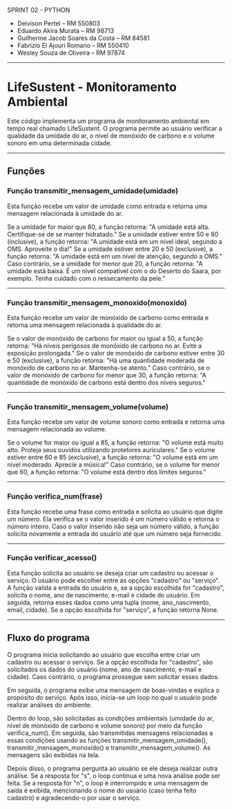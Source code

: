 SPRINT 02 - PYTHON
- Deivison Pertel – RM 550803
- Eduardo Akira Murata – RM 98713
- Guilherme Jacob Soares da Costa – RM 84581
- Fabrizio El Ajouri Romano – RM 550410
- Wesley Souza de Oliveira – RM 97874

--- 

# LifeSustent - Monitoramento Ambiental
Este código implementa um programa de monitoramento ambiental em tempo real chamado LifeSustent. O programa permite ao usuário verificar a qualidade da umidade do ar, o nível de monóxido de carbono e o volume sonoro em uma determinada cidade.

---

## Funções
### Função transmitir_mensagem_umidade(umidade)
Esta função recebe um valor de umidade como entrada e retorna uma mensagem relacionada à umidade do ar.

Se a umidade for maior que 80, a função retorna: "A umidade está alta. Certifique-se de se manter hidratado."
Se a umidade estiver entre 50 e 80 (inclusive), a função retorna: "A umidade está em um nível ideal, segundo a OMS. Aproveite o dia!"
Se a umidade estiver entre 20 e 50 (exclusive), a função retorna: "A umidade está em um nível de atenção, segundo a OMS."
Caso contrário, se a umidade for menor que 20, a função retorna: "A umidade está baixa. É um nível compatível com o do Deserto do Saara, por exemplo. Tenha cuidado com o ressecamento da pele."

---

### Função transmitir_mensagem_monoxido(monoxido)
Esta função recebe um valor de monóxido de carbono como entrada e retorna uma mensagem relacionada à qualidade do ar.

Se o valor de monóxido de carbono for maior ou igual a 50, a função retorna: "Há níveis perigosos de monóxido de carbono no ar. Evite a exposição prolongada."
Se o valor de monóxido de carbono estiver entre 30 e 50 (exclusive), a função retorna: "Há uma quantidade moderada de monóxido de carbono no ar. Mantenha-se atento."
Caso contrário, se o valor de monóxido de carbono for menor que 30, a função retorna: "A quantidade de monóxido de carbono está dentro dos níveis seguros."

---

### Função transmitir_mensagem_volume(volume)
Esta função recebe um valor de volume sonoro como entrada e retorna uma mensagem relacionada ao volume.

Se o volume for maior ou igual a 85, a função retorna: "O volume está muito alto. Proteja seus ouvidos utilizando protetores auriculares."
Se o volume estiver entre 60 e 85 (exclusive), a função retorna: "O volume está em um nível moderado. Aprecie a música!"
Caso contrário, se o volume for menor que 60, a função retorna: "O volume está dentro dos limites seguros."

---

### Função verifica_num(frase)
Esta função recebe uma frase como entrada e solicita ao usuário que digite um número. Ela verifica se o valor inserido é um número válido e retorna o número inteiro. Caso o valor inserido não seja um número válido, a função solicita novamente a entrada do usuário até que um número seja fornecido.

---

### Função verificar_acesso()
Esta função solicita ao usuário se deseja criar um cadastro ou acessar o serviço. O usuário pode escolher entre as opções "cadastro" ou "serviço". A função valida a entrada do usuário e, se a opção escolhida for "cadastro", solicita o nome, ano de nascimento, e-mail e cidade do usuário. Em seguida, retorna esses dados como uma tupla (nome, ano_nascimento, email, cidade). Se a opção escolhida for "serviço", a função retorna None.

---

## Fluxo do programa
O programa inicia solicitando ao usuário que escolha entre criar um cadastro ou acessar o serviço. Se a opção escolhida for "cadastro", são solicitados os dados do usuário (nome, ano de nascimento, e-mail e cidade). Caso contrário, o programa prossegue sem solicitar esses dados.

Em seguida, o programa exibe uma mensagem de boas-vindas e explica o propósito do serviço. Após isso, inicia-se um loop no qual o usuário pode realizar análises do ambiente.

Dentro do loop, são solicitadas as condições ambientais (umidade do ar, nível de monóxido de carbono e volume sonoro) por meio da função verifica_num(). Em seguida, são transmitidas mensagens relacionadas a essas condições usando as funções transmitir_mensagem_umidade(), transmitir_mensagem_monoxido() e transmitir_mensagem_volume(). As mensagens são exibidas na tela.

Depois disso, o programa pergunta ao usuário se ele deseja realizar outra análise. Se a resposta for "s", o loop continua e uma nova análise pode ser feita. Se a resposta for "n", o loop é interrompido e uma mensagem de saída é exibida, mencionando o nome do usuário (caso tenha feito cadastro) e agradecendo-o por usar o serviço.

